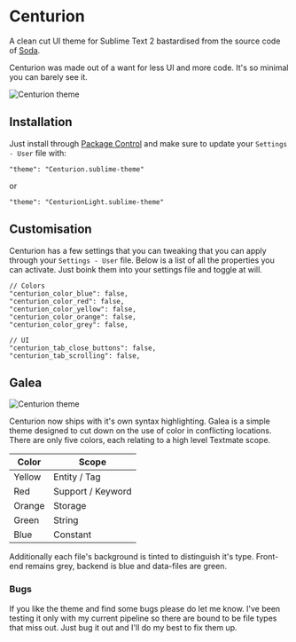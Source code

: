 
Centurion
=========

A clean cut UI theme for Sublime Text 2 bastardised from the source code of [Soda](https://github.com/buymeasoda/soda-theme/).

Centurion was made out of a want for less UI and more code. It's so minimal you can barely see it.

![Centurion theme](https://raw.github.com/allanhortle/Centurion/master/res/Preview.png)


## Installation

Just install through [Package Control](https://sublime.wbond.net/) and make sure to update your `Settings - User` file with:

    "theme": "Centurion.sublime-theme"

or 

    "theme": "CenturionLight.sublime-theme"


## Customisation

Centurion has a few settings that you can tweaking that you can apply through your `Settings - User` file. Below is a list of all the properties you can activate. Just boink them into your settings file and toggle at will.

```
// Colors
"centurion_color_blue": false,
"centurion_color_red": false,
"centurion_color_yellow": false,
"centurion_color_orange": false,
"centurion_color_grey": false,

// UI
"centurion_tab_close_buttons": false,
"centurion_tab_scrolling": false,

```


## Galea

![Centurion theme](https://raw.github.com/allanhortle/Centurion/master/res/Galea.png)

Centurion now ships with it's own syntax highlighting. Galea is a simple theme designed to cut down on the use of color in conflicting locations. There are only five colors, each relating to a high level Textmate scope.

| Color         | Scope                |
| ------------- |----------------------|
| Yellow      	| Entity / Tag         |
| Red      		| Support / Keyword    |
| Orange 		| Storage    		   |
| Green         | String               |
| Blue          | Constant             |

Additionally each file's background is tinted to distinguish it's type. Front-end remains grey, backend is blue and data-files are green.

### Bugs
If you like the theme and  find some bugs please do let me know. I've been testing it only with my current pipeline so there are bound to be file types that miss out. Just bug it out and I'll do my best to fix them up.
